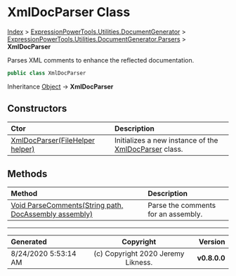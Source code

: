 ﻿# XmlDocParser Class

[Index](../index.md) > [ExpressionPowerTools.Utilities.DocumentGenerator](ExpressionPowerTools.Utilities.DocumentGenerator.a.md) > [ExpressionPowerTools.Utilities.DocumentGenerator.Parsers](ExpressionPowerTools.Utilities.DocumentGenerator.Parsers.n.md) > **XmlDocParser**

Parses XML comments to enhance the reflected documentation.

```csharp
public class XmlDocParser
```

Inheritance [Object](https://docs.microsoft.com/dotnet/api/system.object) → **XmlDocParser**

## Constructors

| Ctor | Description |
| :-- | :-- |
| [XmlDocParser(FileHelper helper)](ExpressionPowerTools.Utilities.DocumentGenerator.Parsers.XmlDocParser.ctor.md#xmldocparserfilehelper-helper) | Initializes a new instance of the [XmlDocParser](ExpressionPowerTools.Utilities.DocumentGenerator.Parsers.XmlDocParser.cs.md) class. |
## Methods

| Method | Description |
| :-- | :-- |
| [Void ParseComments(String path, DocAssembly assembly)](XmlDocParser-ParseComments.m.md) | Parse the comments for an assembly. |

---

| Generated | Copyright | Version |
| :-- | :-: | --: |
| 8/24/2020 5:53:14 AM | (c) Copyright 2020 Jeremy Likness. | **v0.8.0.0** |
